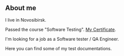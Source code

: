 ## About me
I live in Novosibirsk.

Passed the course "Software Testing". 
[My Certificate](https://drive.google.com/file/d/1Pg_gsP_-6kQghvwgUp39b0p7zCt4pW-5/view?usp=share_link).

I'm looking for a job as a Software tester / QA Engineer.

Here you can find some of my test documentations.
<!--
**AlenaShpileva/AlenaShpileva** is a ✨ _special_ ✨ repository because its `README.md` (this file) appears on your GitHub profile.

Here are some ideas to get you started:

- 🔭 I’m currently working on ...
- 🌱 I’m currently learning ...
- 👯 I’m looking to collaborate on ...
- 🤔 I’m looking for help with ...
- 💬 Ask me about ...
- 📫 How to reach me: ...
- 😄 Pronouns: ...
- ⚡ Fun fact: ...
-->

